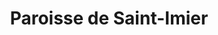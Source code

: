 ---
title: Paroisse de Saint-Imier
name: Saint-Imier
site: https://www.referguel.ch/paroisses/saint-imier/
territoire:
- Saint-Imier
NPA:
- 2610
meta:
- Le Cerneux-Veusil
- Les Pontins
- Mont-Soleil
- St-Imier
region: Erguël
---